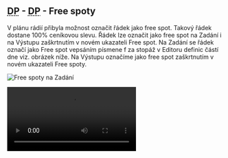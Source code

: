 ﻿---
categories: [fenix]
layout: fenix
---
## <abbr title="Detailní plán">DP</abbr> - <abbr title="Plán rádií">DP</abbr> - Free spoty
V plánu rádií přibyla možnost označit řádek jako free spot. Takový řádek dostane 100% ceníkovou slevu. 
Řádek lze označit jako free spot na Zadání i na Výstupu zaškrtnutím v novém ukazateli Free spot. Na Zadání se řádek označí jako Free spot vepsáním písmene f za stopáž v Editoru definic částí dne viz. obrázek níže.
Na Výstupu označíme jako free spot zaškrtnutím v novém ukazateli Free spoty.

![Free spoty na Zadání]({{site.url}}/data/freespot.png "Free spoty na Zadání")

<video src="{{site.url}}/data/souhrnnewukazatele.mp4" type="video/mp4" controls>souhrnnewukazatele</video>   

